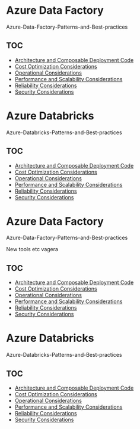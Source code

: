 # Azure Data Factory
Azure-Data-Factory-Patterns-and-Best-practices

## TOC
- [Architecture and Composable Deployment Code](docs/architecture.md)
- [Cost Optimization Considerations](docs/adfcostoptimization.md)
- [Operational Considerations](docs/adfoperational.md)
- [Performance and Scalability Considerations](docs/adfperformance.md)
- [Reliability Considerations](docs/adfreliability.md)
- [Security Considerations](docs/adfsecurity.md)  
 




# Azure Databricks
Azure-Databricks-Patterns-and-Best-practices

## TOC
- [Architecture and Composable Deployment Code](docs/architecture.md)
- [Cost Optimization Considerations](docs/costoptimization.md)
- [Operational Considerations](docs/operational.md)
- [Performance and Scalability Considerations](docs/performance.md)
- [Reliability Considerations](docs/reliability.md)
- [Security Considerations](docs/adfsecurity.md)  
 


# Azure Data Factory

Azure-Data-Factory-Patterns-and-Best-practices

New tools etc vagera

## TOC

- [Architecture and Composable Deployment Code](docs/architecture.md)
- [Cost Optimization Considerations](docs/adfcostoptimization.md)
- [Operational Considerations](docs/adfoperational.md)
- [Performance and Scalability Considerations](docs/adfperformance.md)
- [Reliability Considerations](docs/adfreliability.md)
- [Security Considerations](docs/adfsecurity.md)  




# Azure Databricks

Azure-Databricks-Patterns-and-Best-practices

## TOC

- [Architecture and Composable Deployment Code](docs/architecture.md)
- [Cost Optimization Considerations](docs/costoptimization.md)
- [Operational Considerations](docs/operational.md)
- [Performance and Scalability Considerations](docs/performance.md)
- [Reliability Considerations](docs/reliability.md)
- [Security Considerations](docs/adfsecurity.md)  
